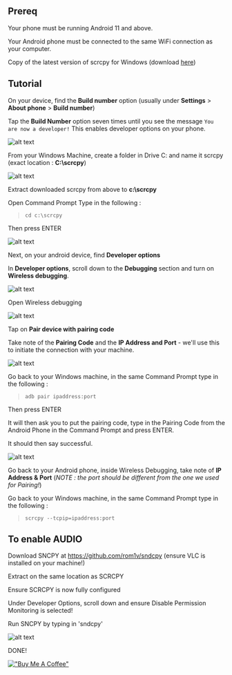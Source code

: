 ## Prereq

Your phone must be running Android 11 and above.

Your Android phone must be connected to the same WiFi connection as your computer.

Copy of the latest version of scrcpy for Windows (download [here](https://github.com/Genymobile/scrcpy/releases))

## Tutorial
On your device, find the **Build number** option (usually under **Settings** > **About phone** > **Build number**)

Tap the  **Build Number**  option seven times until you see the message  `You are now a developer!`  This enables developer options on your phone.

![alt text](https://github.com/ashdotnet/android-scrcpy-setup/blob/main/screenshots/1-1.png?raw=true)

From your Windows Machine, create a folder in Drive C: and name it scrcpy (exact location : **C:\scrcpy**)

![alt text](https://github.com/ashdotnet/android-scrcpy-setup/blob/main/screenshots/1.png?raw=true)

Extract downloaded scrcpy from above to **c:\scrcpy**

Open Command Prompt
Type in the following : 

>     cd c:\scrcpy
Then press ENTER

![alt text](https://github.com/ashdotnet/android-scrcpy-setup/blob/main/screenshots/2.png?raw=true)

Next, on your android device, find **Developer options**

In  **Developer options**, scroll down to the  **Debugging**  section and turn on  **Wireless debugging**. 

![alt text](https://github.com/ashdotnet/android-scrcpy-setup/blob/main/screenshots/1-2.png?raw=true)

Open Wireless debugging

![alt text](https://github.com/ashdotnet/android-scrcpy-setup/blob/main/screenshots/1-3.png?raw=true)

Tap on **Pair device with pairing code**

Take note of the **Pairing Code** and the **IP Address and Port** - we'll use this to initiate the connection with your machine.

![alt text](https://github.com/ashdotnet/android-scrcpy-setup/blob/main/screenshots/1-4.png?raw=true)

Go back to your Windows machine, in the same Command Prompt type in the following : 
>     adb pair ipaddress:port

Then press ENTER

It will then ask you to put the pairing code, type in the Pairing Code from the Android Phone in the Command Prompt and press ENTER.

It should then say successful.

![alt text](https://github.com/ashdotnet/android-scrcpy-setup/blob/main/screenshots/3.png?raw=true)

Go back to your Android phone, inside Wireless Debugging, take note of **IP Address & Port** (*NOTE : the port should be different from the one we used for Pairing!*)

Go back to your Windows machine, in the same Command Prompt type in the following : 
>     scrcpy --tcpip=ipaddress:port

## To enable AUDIO

Download SNCPY at https://github.com/rom1v/sndcpy (ensure VLC is installed on your machine!)

Extract on the same location as SCRCPY

Ensure SCRCPY is now fully configured

Under Developer Options, scroll down and ensure Disable Permission Monitoring is selected!

Run SNCPY by typing in 'sndcpy'


![alt text](https://github.com/ashdotnet/android-scrcpy-setup/blob/main/screenshots/4.png?raw=true)

DONE!

[!["Buy Me A Coffee"](https://www.buymeacoffee.com/assets/img/custom_images/orange_img.png)](https://www.buymeacoffee.com/ashdotnet)
